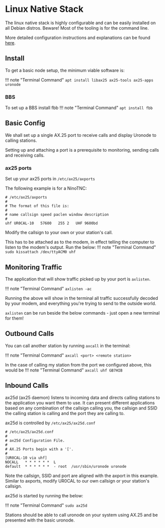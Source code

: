 # Linux Native Stack

The linux native stack is highly configurable and can be easily installed on
all Debian distros. Beware! Most of the tooling is for the command line.

More detailed configuration instructions and explanations can be found
[here](../config/linux.md).

## Install

To get a basic node setup, the minimum viable software is:

!!! note "Terminal Command"
	`apt install libax25 ax25-tools ax25-apps uronode`

### BBS

To set up a BBS install fbb
!!! note "Terminal Command"
	`apt install fbb`

## Basic Config

We shall set up a single AX.25 port to receive calls and display Uronode to
calling stations.

Setting up and attaching a port is a prerequisite to monitoring, sending calls
and receiving calls.

### ax25 ports

Set up your ax25 ports in `/etc/ax25/axports`

The following example is for a NinoTNC:
```
# /etc/ax25/axports
#
# The format of this file is:
#
# name callsign speed paclen window description
#
uhf	UR0CAL-10	57600	255	2	UHF 9600bd
```

Modify the callsign to your own or your station's call.

This has to be attached as to the modem, in effect telling the computer to
listen to the modem's output. Run the below:
!!! note "Terminal Command"
	`sudo kissattach /dev/ttyACM0 uhf`

## Monitoring Traffic

The application that will show traffic picked up by your port is `axlisten`.

!!! note "Terminal Command"
	`axlisten -ac`

Running the above will show in the terminal all traffic successfully decoded by
your modem, and everything you're trying to send to the outside world. 

`axlisten` can be run beside the below commands - just open a new terminal for them!

## Outbound Calls

You can call another station by running `axcall` in the terminal:

!!! note "Terminal Command"
	`axcall <port> <remote station>`

In the case of calling my station from the port we configured above, this would be 
!!! note "Terminal Command"
	`axcall uhf GB7HIB`	

## Inbound Calls

ax25d (ax25 daemon) listens to incoming data and directs calling stations to
the application you want them to use.  It can present different applications
based on any combination of the callsign calling you, the callsign and SSID the
calling station is calling and the port they are calling to.

ax25d is controlled by `/etc/ax25/ax25d.conf`

```
# /etc/ax25/ax25d.conf
#
# ax25d Configuration File.
#
# AX.25 Ports begin with a '['.
#
[UR0CAL-10 via uhf]
NOCALL   * * * * * *  L
default  * * * * * *  - root  /usr/sbin/uronode uronode
```

Note the callsign, SSID and port are aligned with the axport in this example.
Similar to axports, modify UR0CAL to our own callsign or your station's
callsign.

ax25d is started by running the below:

!!! note "Terminal Command"
	`sudo ax25d`

Stations should be able to call uronode on your system using AX.25 and be
presented with the basic uronode.
